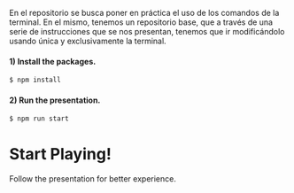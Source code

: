 
En el repositorio se busca poner en práctica el uso de los comandos de la terminal. En el mismo, tenemos un repositorio base, que a través de una serie de instrucciones  que se nos presentan, tenemos que ir modificándolo usando única y exclusivamente la terminal.


#### 1) Install the packages.

```sh
$ npm install
```

#### 2) Run the presentation.

```sh
$ npm run start
```

# Start Playing!

Follow the presentation for better experience.
